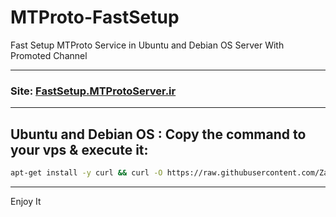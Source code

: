 # MTProto-FastSetup
Fast Setup MTProto Service in Ubuntu and Debian OS Server With Promoted Channel
- - -
### Site: [FastSetup.MTProtoServer.ir](http://FastSetup.MTProtoServer.ir)
- - -
## Ubuntu and Debian OS : Copy the command to your vps & execute it:
```bash
apt-get install -y curl && curl -O https://raw.githubusercontent.com/ZarinNegah/MTProto-FastSetup/master/MTProto-FastSetup.sh && bash MTProto-FastSetup.sh
```
- - -
Enjoy It
